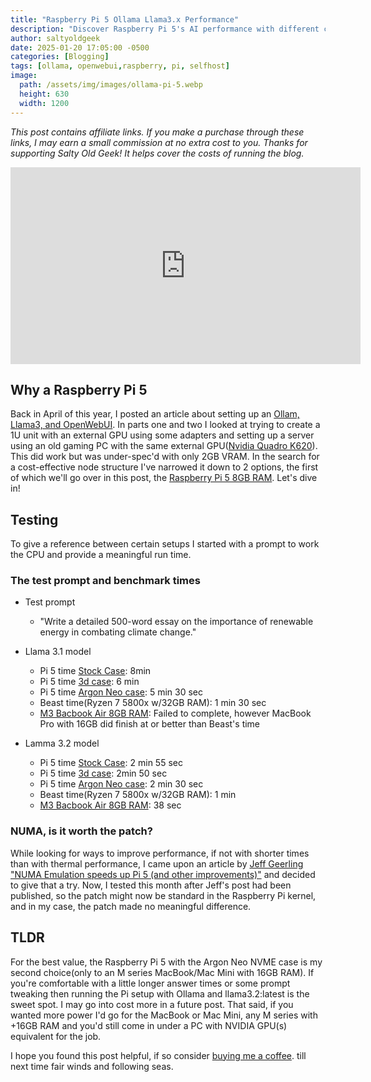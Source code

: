 ```yaml
---
title: "Raspberry Pi 5 Ollama Llama3.x Performance"
description: "Discover Raspberry Pi 5's AI performance with different cases like Argon Neo. Compare benchmarks with MacBook Air M3 and Ryzen 7 for cost-effective setups!"
author: saltyoldgeek
date: 2025-01-20 17:05:00 -0500
categories: [Blogging]
tags: [ollama, openwebui,raspberry, pi, selfhost]
image:
  path: /assets/img/images/ollama-pi-5.webp
  height: 630
  width: 1200
---
```


*This post contains affiliate links. If you make a purchase through these links, I may earn a small commission at no extra cost to you. Thanks for supporting Salty Old Geek! It helps cover the costs of running the blog.*

<iframe width="560" height="315" src="https://www.youtube.com/embed/7RBtQb3IPLI?si=3P4rtOJmRXMQ6VyC" title="YouTube video player" frameborder="0" allow="accelerometer; autoplay; clipboard-write; encrypted-media; gyroscope; picture-in-picture; web-share" referrerpolicy="strict-origin-when-cross-origin" allowfullscreen></iframe>

## Why a Raspberry Pi 5

Back in April of this year, I posted an article about setting up an [Ollam, Llama3, and OpenWebUI](https://www.saltyoldgeek.com/posts/ollama-llama3-openwebui/). In parts one and two I looked at trying to create a 1U unit with an external GPU using some adapters and setting up a server using an old gaming PC with the same external GPU([Nvidia Quadro K620](https://amzn.to/4a7NBTd)). This did work but was under-spec'd with only 2GB VRAM. In the search for a cost-effective node structure I've narrowed it down to 2 options, the first of which we'll go over in this post, the [Raspberry Pi 5 8GB RAM](https://amzn.to/423vY58). Let's dive in!

## Testing

To give a reference between certain setups I started with a prompt to work the CPU and provide a meaningful run time.

### The test prompt and benchmark times

- Test prompt
  - "Write a detailed 500-word essay on the importance of renewable energy in combating climate change."

- Llama 3.1 model
  - Pi 5 time [Stock Case](https://amzn.to/4g15Ifb): 8min
  - Pi 5 time [3d case](https://www.printables.com/model/691202-raspberry-pi-5-case): 6 min
  - Pi 5 time [Argon Neo case](https://amzn.to/42t6K02): 5 min 30 sec
  - Beast time(Ryzen 7 5800x w/32GB RAM): 1 min 30 sec
  - [M3 Bacbook Air 8GB RAM](https://amzn.to/4h24pO6): Failed to complete, however MacBook Pro with 16GB did finish at or better than Beast's time  

- Lamma 3.2 model
  - Pi 5 time [Stock Case](https://amzn.to/4g15Ifb): 2 min 55 sec
  - Pi 5 time [3d case](https://www.printables.com/model/691202-raspberry-pi-5-case): 2min 50 sec
  - Pi 5 time [Argon Neo case](https://amzn.to/42t6K02): 2 min 30 sec
  - Beast time(Ryzen 7 5800x w/32GB RAM): 1 min
  - [M3 Bacbook Air 8GB RAM](https://amzn.to/4h24pO6): 38 sec

### NUMA, is it worth the patch?

While looking for ways to improve performance, if not with shorter times than with thermal performance, I came upon an article by [Jeff Geerling "NUMA Emulation speeds up Pi 5 (and other improvements)"](https://www.jeffgeerling.com/blog/2024/numa-emulation-speeds-pi-5-and-other-improvements) and decided to give that a try. Now, I tested this month after Jeff's post had been published, so the patch might now be standard in the Raspberry Pi kernel, and in my case, the patch made no meaningful difference.

## TLDR

For the best value, the Raspberry Pi 5 with the Argon Neo NVME case is my second choice(only to an M series MacBook/Mac Mini with 16GB RAM). If you're comfortable with a little longer answer times or some prompt tweaking then running the Pi setup with Ollama and llama3.2:latest  is the sweet spot. I may go into cost more in a future post. That said, if you wanted more power I'd go for the MacBook or Mac Mini, any M series with +16GB RAM and you'd still come in under a PC with NVIDIA GPU(s) equivalent for the job.

I hope you found this post helpful, if so consider [buying me a coffee](https://buymeacoffee.com/twitter2). till next time fair winds and following seas.

